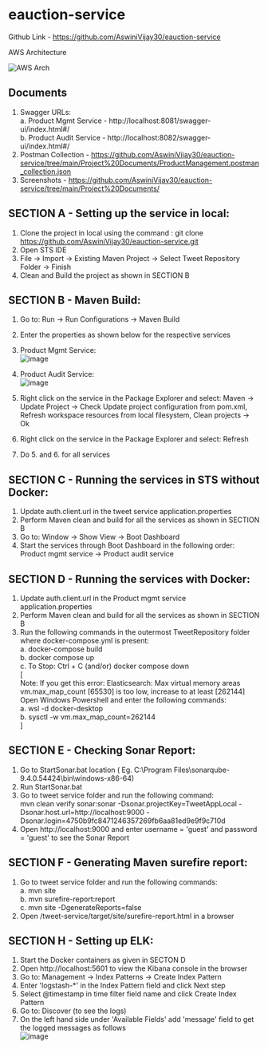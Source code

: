 # eauction-service
Github Link -  https://github.com/AswiniVijay30/eauction-service

AWS Architecture

![AWS Arch](https://user-images.githubusercontent.com/86978327/199520414-5584994e-f7fe-4c3c-9556-64b2cb063af5.png)


## Documents  
1. Swagger URLs:  
    a. Product Mgmt Service - http://localhost:8081/swagger-ui/index.html#/  
    b. Product Audit Service - http://localhost:8082/swagger-ui/index.html#/ 
2. Postman Collection - https://github.com/AswiniVijay30/eauction-service/tree/main/Project%20Documents/ProductManagement.postman_collection.json
3. Screenshots - https://github.com/AswiniVijay30/eauction-service/tree/main/Project%20Documents/  
  
## SECTION A - Setting up the service in local:  
1. Clone the project in local using the command : git clone https://github.com/AswiniVijay30/eauction-service.git   
2. Open STS IDE  
3. File -> Import -> Existing Maven Project -> Select Tweet Repository Folder -> Finish  
4. Clean and Build the project as shown in SECTION B  
  
## SECTION B - Maven Build:  
1. Go to: Run -> Run Configurations -> Maven Build  
2. Enter the properties as shown below for the respective services  
3. Product Mgmt Service:  
![image](https://user-images.githubusercontent.com/86978327/199277440-6910db59-0b10-4318-8829-d3d5d753f1b6.png)
 
  
4. Product Audit Service:  
![image](https://user-images.githubusercontent.com/86978327/199278112-db4122d9-bda2-422f-a838-5ec5a7d5bbbe.png)
  
  
5. Right click on the service in the Package Explorer and select: Maven -> Update Project -> Check Update project configuration from pom.xml, Refresh workspace   resources from  local filesystem, Clean projects -> Ok  
6. Right click on the service in the Package Explorer and select: Refresh  
7. Do 5. and 6. for all services  
  
## SECTION C - Running the services in STS without Docker:  
1. Update auth.client.url in the tweet service application.properties  
2. Perform Maven clean and build for all the services as shown in SECTION B  
3. Go to: Window -> Show View -> Boot Dashboard  
4. Start the services through Boot Dashboard in the following order:  
    Product mgmt service -> Product audit service   
  
## SECTION D - Running the services with Docker:  
1. Update auth.client.url in the Product mgmt service application.properties  
2. Perform Maven clean and build for all the services as shown in SECTION B   
3. Run the following commands in the outermost TweetRepository folder where docker-compose.yml is present:  
      a. docker-compose build  
      b. docker compose up  
      c. To Stop: Ctrl + C (and/or) docker compose down  
 [  
 Note: If you get this error: Elasticsearch: Max virtual memory areas vm.max_map_count [65530] is too low, increase to at least [262144]  
 Open Windows Powershell and enter the following commands:  
 a. wsl -d docker-desktop  
 b. sysctl -w vm.max_map_count=262144  
 ]  
  
## SECTION E - Checking Sonar Report:  
1. Go to StartSonar.bat location ( Eg. C:\Program Files\sonarqube-9.4.0.54424\bin\windows-x86-64)  
2. Run StartSonar.bat  
3. Go to tweet service folder and run the following command:  
   mvn clean verify sonar:sonar -Dsonar.projectKey=TweetAppLocal -Dsonar.host.url=http://localhost:9000 -Dsonar.login=4750b9fc8471246357269fb6aa81ed9e9f9c710d  
4. Open http://localhost:9000 and enter username = 'guest' and password = 'guest' to see the Sonar Report  
    
## SECTION F - Generating Maven surefire report:  
1. Go to tweet service folder and run the following commands:  
    a. mvn site  
    b. mvn surefire-report:report  
    c. mvn site -DgenerateReports=false  
2. Open /tweet-service/target/site/surefire-report.html in a browser  
  
  
## SECTION H - Setting up ELK:  
1. Start the Docker containers as given in SECTON D  
2. Open http://localhost:5601 to view the Kibana console in the browser  
3. Go to: Management -> Index Patterns -> Create Index Pattern  
4. Enter 'logstash-*' in the Index Pattern field and click Next step  
5. Select @timestamp in time filter field name and click Create Index Pattern  
6. Go to: Discover (to see the logs)  
7. On the left hand side under 'Available Fields' add 'message' field to get the logged messages as follows  
  ![image](https://user-images.githubusercontent.com/86978327/199468748-ad7a8506-7c38-458e-b310-c230f1b6086d.png)
 
    

